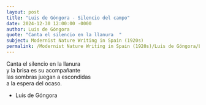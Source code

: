 ```yaml
---
layout: post
title: "Luis de Góngora - Silencio del campo"
date: 2024-12-30 12:00:00 -0000
author: Luis de Góngora
quote: "Canta el silencio en la llanura  "
subject: Modernist Nature Writing in Spain (1920s)
permalink: /Modernist Nature Writing in Spain (1920s)/Luis de Góngora/Luis de Góngora - Silencio del campo
---
```


Canta el silencio en la llanura  
y la brisa es su acompañante  
las sombras juegan a escondidas  
a la espera del ocaso.

- Luis de Góngora
